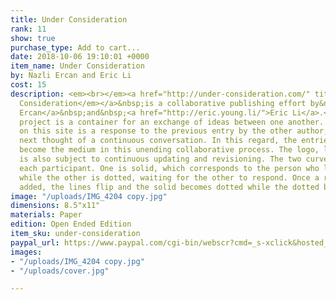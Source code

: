 ```yaml
---
title: Under Consideration
rank: 11
show: true
purchase_type: Add to cart...
date: 2018-10-06 19:10:01 +0000
item_name: Under Consideration
by: Nazli Ercan and Eric Li
cost: 15
description: <em><br></em><a href="http://under-consideration.com/" title=""><em>Under
  Consideration</em></a>&nbsp;is a collaborative publishing effort by&nbsp;<a href="http://nazli-ercan.com/">Nazli
  Ercan</a>&nbsp;and&nbsp;<a href="http://eric.young.li/">Eric Li</a>.<br><br>This
  project is a container for an exchange of ideas between one another. Each new entry
  on this site is a response to the previous entry by the other author; it is the
  next thought of a continuous conversation. In this regard, the entries themselves
  become the medium in this unending collaborative process. The logo, like its contents,
  is also subject to continuous updating and revisioning. The two curved lines signify
  each participant. One is solid, which corresponds to the person who last responded,
  while the other is dotted, waiting for the other to respond. Once a response is
  added, the lines flip and the solid becomes dotted while the dotted becomes solid.
image: "/uploads/IMG_4204 copy.jpg"
dimensions: 8.5"x11"
materials: Paper
edition: Open Ended Edition
item_sku: under-consideration
paypal_url: https://www.paypal.com/cgi-bin/webscr?cmd=_s-xclick&hosted_button_id=FG9X7LSJUKGGJ
images:
- "/uploads/IMG_4204 copy.jpg"
- "/uploads/cover.jpg"

---
```

